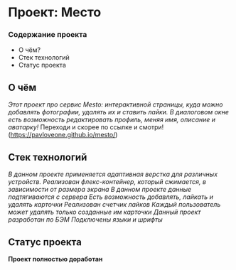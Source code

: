 # Проект: Место

### Содержание проекта
* О чём?
* Стек технологий
* Статус проекта

## **О чём**

*Этот проект про сервис Mesto: интерактивной страницы, куда можно добавлять фотографии, удалять их и ставить лайки.*
*В диалоговом окне есть возможность редактировать профиль, меняя имя, описание и аватарку!*
Переходи и скорее по ссылке и смотри! (https://pavloveone.github.io/mesto/)

## **Стек технологий**

*В данном проекте применяется адаптивная верстка для различных устройств.*
*Реализован флекс-контейнер, который сжимается, в зависимости от размера экрана*
*В данном проекте данные подтягиваются с сервера*
*Есть возможность добавлять, лайкать и удалять карточки*
*Реализован счетчик лайков*
*Каждый пользователь может удалять только созданные им карточки*
*Данный проект разработан по БЭМ*
*Подключены языки и шрифты*

## **Статус проекта**

**Проект полностью доработан**

